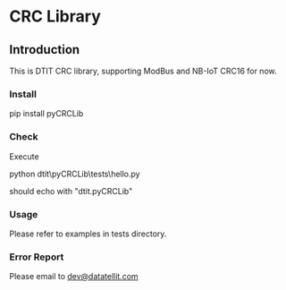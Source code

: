# CRC Library

## Introduction
This is DTIT CRC library, supporting ModBus and NB-IoT CRC16 for now.

### Install
pip install pyCRCLib

### Check
Execute
   
   python dtit\pyCRCLib\tests\hello.py

should echo with "dtit.pyCRCLib"

### Usage
Please refer to examples in tests directory.

### Error Report
Please email to dev@datatellit.com
